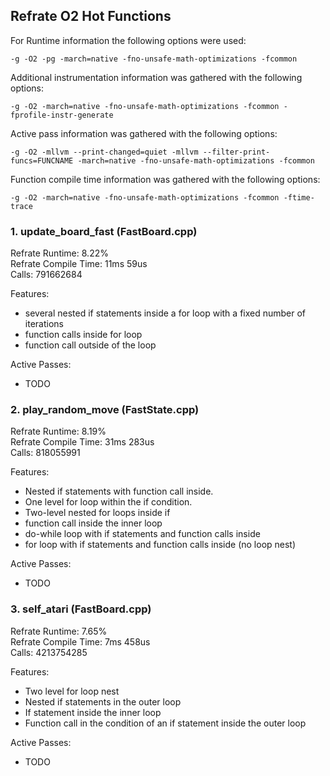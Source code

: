 ## Refrate O2 Hot Functions

For Runtime information the following options were used:
```
-g -O2 -pg -march=native -fno-unsafe-math-optimizations -fcommon
```

Additional instrumentation information was gathered with the following options:
```
-g -O2 -march=native -fno-unsafe-math-optimizations -fcommon -fprofile-instr-generate
```

Active pass information was gathered with the following options:
```
-g -O2 -mllvm --print-changed=quiet -mllvm --filter-print-funcs=FUNCNAME -march=native -fno-unsafe-math-optimizations -fcommon
```

Function compile time information was gathered with the following options:
```
-g -O2 -march=native -fno-unsafe-math-optimizations -fcommon -ftime-trace
```

### 1. update_board_fast (FastBoard.cpp)
Refrate Runtime: 8.22% \
Refrate Compile Time: 11ms 59us \
Calls: 791662684

Features:
- several nested if statements inside a for loop with a fixed number of iterations
- function calls inside for loop
- function call outside of the loop

Active Passes:
- TODO

### 2. play_random_move (FastState.cpp)
Refrate Runtime: 8.19% \
Refrate Compile Time: 31ms 283us \
Calls: 818055991

Features:
- Nested if statements with function call inside.
- One level for loop within the if condition.
- Two-level nested for loops inside if
- function call inside the inner loop 
- do-while loop with if statements and function calls inside
- for loop with if statements and function calls inside (no loop nest)

Active Passes:
- TODO

### 3. self_atari (FastBoard.cpp)
Refrate Runtime: 7.65% \
Refrate Compile Time: 7ms 458us \
Calls: 4213754285

Features:
- Two level for loop nest
- Nested if statements in the outer loop
- If statement inside the inner loop
- Function call in the condition of an if statement inside the outer loop 

Active Passes:
- TODO
